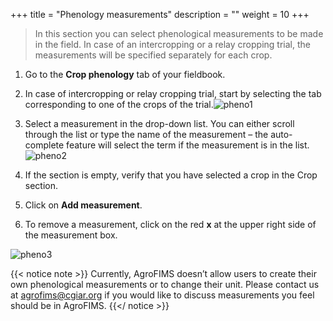 +++
title = "Phenology measurements"
description = ""
weight = 10
+++

> In this section you can select phenological measurements to be made in the field. In case of an intercropping or a relay cropping trial, the measurements will be specified separately for each crop. 

1. Go to the **Crop phenology** tab of your fieldbook.

2. In case of intercropping or relay cropping trial, start by selecting the tab corresponding to one of the crops of the trial.![pheno1](https://agrofims.github.io/helpdocs/images/pheno1.png)

3.	Select a measurement in the drop-down list. You can either scroll through the list or type the name of the measurement – the auto-complete feature will select the term if the measurement is in the list. 
![pheno2](https://agrofims.github.io/helpdocs/images/pheno2.png)
4.	If the section is empty, verify that you have selected a crop in the Crop section. 
5.	Click on **Add measurement**.
6.	To remove a measurement, click on the red **x** at the upper right side of the measurement box.

![pheno3](https://agrofims.github.io/helpdocs/images/pheno3.png)

{{< notice note >}}
Currently, AgroFIMS doesn’t allow users to create their own phenological measurements or to change their unit. Please contact us at agrofims@cgiar.org if you would like to discuss measurements you feel should be in AgroFIMS. 
{{</ notice >}}